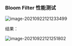 ### Bloom Filter 性能测试

![image-20210922121233499](https://flaggyellows-bucket-for-typora.oss-cn-shanghai.aliyuncs.com/img/typora/image-20210922121233499.png)

结果：

![image-20210922121251802](https://flaggyellows-bucket-for-typora.oss-cn-shanghai.aliyuncs.com/img/typora/image-20210922121251802.png)


